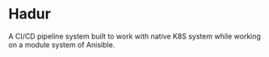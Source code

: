# Hadur
A CI/CD pipeline system built to work with native K8S system while working on a module system of Anisible. 

